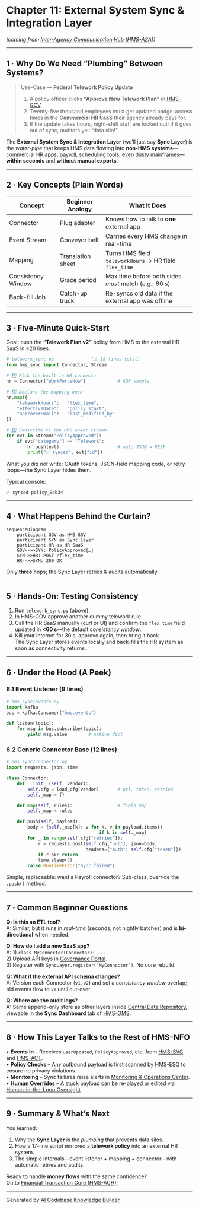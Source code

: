 # Chapter 11: External System Sync & Integration Layer

*(coming from [Inter-Agency Communication Hub (HMS-A2A)](10_inter_agency_communication_hub__hms_a2a__.md))*  

---

## 1 · Why Do We Need “Plumbing” Between Systems?

> Use-Case — **Federal Telework Policy Update**  
> 1. A policy officer clicks **“Approve New Telework Plan”** in [HMS-GOV](01_governance_portal__hms_gov__.md).  
> 2. Twenty-five thousand employees must get updated badge-access times in the **Commercial HR SaaS** their agency already pays for.  
> 3. If the update takes hours, night-shift staff are locked out; if it goes out of sync, auditors yell “data silo!”  

The **External System Sync & Integration Layer** (we’ll just say **Sync Layer**) is the _water-pipe_ that keeps HMS data flowing into **non-HMS systems**—commercial HR apps, payroll, scheduling tools, even dusty mainframes—**within seconds** and **without manual exports**.

---

## 2 · Key Concepts (Plain Words)

| Concept | Beginner Analogy | What It Does |
|---------|------------------|--------------|
| Connector | Plug adapter | Knows how to talk to **one** external app |
| Event Stream | Conveyor belt | Carries every HMS change in real-time |
| Mapping | Translation sheet | Turns HMS field `teleworkHours` → HR field `flex_time` |
| Consistency Window | Grace period | Max time before both sides _must_ match (e.g., 60 s) |
| Back-fill Job | Catch-up truck | Re-syncs old data if the external app was offline |

---

## 3 · Five-Minute Quick-Start  
Goal: push the **“Telework Plan v2”** policy from HMS to the external HR SaaS in <20 lines.

```python
# telework_sync.py              (⚠ 18 lines total)
from hms_sync import Connector, Stream

# 1️⃣ Pick the built-in HR connector
hr = Connector("WorkForceNow")            # ADP sample

# 2️⃣ Declare the mapping once
hr.map({
    "teleworkHours":   "flex_time",
    "effectiveDate":   "policy_start",
    "approverEmail":   "last_modified_by"
})

# 3️⃣ Subscribe to the HMS event stream
for evt in Stream("PolicyApproved"):
    if evt["category"] == "Telework":
        hr.push(evt)                      # auto JSON → REST
        print("✅ synced", evt["id"])
```

What you _did not_ write: OAuth tokens, JSON-field mapping code, or retry loops—the Sync Layer hides them.

Typical console:

```
✅ synced policy_9ab34
```

---

## 4 · What Happens Behind the Curtain?

```mermaid
sequenceDiagram
    participant GOV as HMS-GOV
    participant SYN as Sync Layer
    participant HR as HR SaaS
    GOV-->>SYN: PolicyApproved{…}
    SYN->>HR: POST /flex_time
    HR-->>SYN: 200 OK
```

Only **three** hops; the Sync Layer retries & audits automatically.

---

## 5 · Hands-On: Testing Consistency

1. Run `telework_sync.py` (above).  
2. In HMS-GOV approve another dummy telework rule.  
3. Call the HR SaaS manually (curl or UI) and confirm the `flex_time` field updated in **<60 s**—the default _consistency window_.  
4. Kill your internet for 30 s, approve again, then bring it back.  
   The Sync Layer stores events locally and back-fills the HR system as soon as connectivity returns.

---

## 6 · Under the Hood (A Peek)

### 6.1  Event Listener (9 lines)

```python
# hms_sync/events.py
import kafka
bus = kafka.Consumer("hms.events")

def listen(topic):
    for msg in bus.subscribe(topic):
        yield msg.value        # native dict
```

### 6.2  Generic Connector Base (12 lines)

```python
# hms_sync/connector.py
import requests, json, time

class Connector:
    def __init__(self, vendor):
        self.cfg = load_cfg(vendor)       # url, token, retries
        self._map = {}

    def map(self, rules):                 # field map
        self._map = rules

    def push(self, payload):
        body = {self._map[k]: v for k, v in payload.items()
                                   if k in self._map}
        for _ in range(self.cfg["retries"]):
            r = requests.post(self.cfg["url"], json=body,
                              headers={"Auth": self.cfg["token"]})
            if r.ok: return
            time.sleep(2)
        raise RuntimeError("Sync failed")
```

Simple, replaceable: want a Payroll connector? Sub-class, override the `.push()` method.

---

## 7 · Common Beginner Questions

**Q: Is this an ETL tool?**  
A: Similar, but it runs in _real-time_ (seconds, not nightly batches) and is **bi-directional** when needed.

**Q: How do I add a new SaaS app?**  
A: 1) `class MyConnector(Connector): ...`  
   2) Upload API keys in [Governance Portal](01_governance_portal__hms_gov__.md).  
   3) Register with `SyncLayer.register("MyConnector")`. No core rebuild.

**Q: What if the external API schema changes?**  
A: Version each Connector (`v1`, `v2`) and set a *consistency window* overlap; old events flow to `v1` until cut-over.

**Q: Where are the audit logs?**  
A: Same append-only store as other layers inside [Central Data Repository](19_central_data_repository__hms_dta__.md), viewable in the **Sync Dashboard** tab of [HMS-OMS](08_activity___workflow_orchestrator__hms_act___hms_oms__.md).

---

## 8 · How This Layer Talks to the Rest of HMS-NFO

• **Events In** – Receives `UserUpdated`, `PolicyApproved`, etc. from [HMS-SVC](09_core_backend_service_layer__hms_svc__.md) and [HMS-ACT](08_activity___workflow_orchestrator__hms_act___hms_oms__.md).  
• **Policy Checks** – Any outbound payload is first scanned by [HMS-ESQ](03_legal_reasoning___compliance_engine__hms_esq__.md) to ensure no privacy violations.  
• **Monitoring** – Sync failures raise alerts in [Monitoring & Operations Center](20_monitoring___operations_center__hms_ops__.md).  
• **Human Overrides** – A stuck payload can be re-played or edited via [Human-in-the-Loop Oversight](07_human_in_the_loop_oversight__hitl__.md).

---

## 9 · Summary & What’s Next

You learned:

1. Why the **Sync Layer** is the _plumbing_ that prevents data silos.  
2. How a 17-line script mirrored a **telework policy** into an external HR system.  
3. The simple internals—event listener + mapping + connector—with automatic retries and audits.

Ready to handle **money flows** with the same confidence?  
On to [Financial Transaction Core (HMS-ACH)](12_financial_transaction_core__hms_ach__.md)!

---

Generated by [AI Codebase Knowledge Builder](https://github.com/The-Pocket/Tutorial-Codebase-Knowledge)